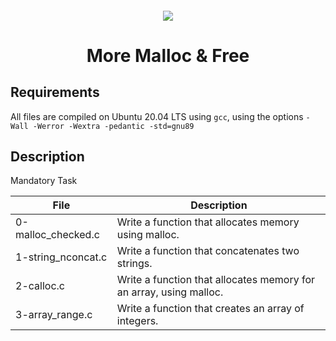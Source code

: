 <h4 align="Center">
<div classHeaderSticker>
<img src="https://media.giphy.com/media/5WAdRevloGjuw/giphy.gif"/>
</div>
<h1 align="Center">More Malloc & Free </h1>
</h4>

## Requirements
All files are compiled on Ubuntu 20.04 LTS using `gcc`, using the options `-Wall -Werror -Wextra -pedantic -std=gnu89`

## Description

Mandatory Task

| File               | Description                                                        |
|--------------------|--------------------------------------------------------------------|
| 0-malloc_checked.c | Write a function that allocates memory using malloc.               |
| 1-string_nconcat.c | Write a function that concatenates two strings.                    |
| 2-calloc.c         | Write a function that allocates memory for an array, using malloc. |
| 3-array_range.c    | Write a function that creates an array of integers.                |